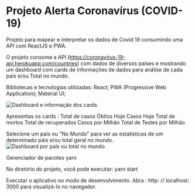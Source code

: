 # Projeto Alerta Coronavírus (COVID-19)

Projeto para mapear e interpretar os dados de Covid 19 consumindo uma API com ReactJS e PWA.

O projeto consome a API
(https://coronavirus-19-api.herokuapp.com/countries) com dados de  diversos países e mostrando um dashboard com cards de informações de dados para análise de cada país e/ou Total no mundo.

Bibliotecas e tecnologias utilizadas:
React;
PWA (Progressive Web Application);
Material UI;

![Dashboard e informação dos cards](https://i.imgur.com/hDTQALi.png "Dashboard e informação dos cards")

Apresentas os cards : 
Total de casos 
Óbitos Hoje 
Casos Hoje
Total de mortos
Total de recuperados
Casos por Milhão
Total de Testes por Milhão

Selecione um país ou "No Mundo" para ver as estatísticas de um determinado páis e/ou total geral no mundo.
![Dashboard por país ou total no mundo](https://i.imgur.com/a6CbykM.png "Dashboard por país ou total no mundo")

Gerenciador de pacotes yarn

No diretório do projeto, você pode executar:
yarn start

Executar o aplicativo no modo de desenvolvimento.
Abra :  http: // localhost: 3000 para visualizá-lo no navegador.
